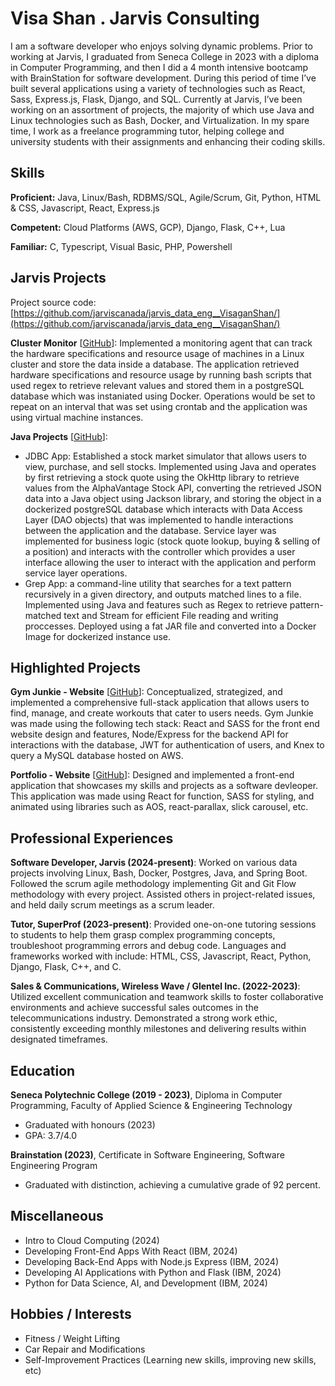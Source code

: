 # Visa Shan . Jarvis Consulting

I am a software developer who enjoys solving dynamic problems. Prior to working at Jarvis, I graduated from Seneca College in 2023 with a diploma in Computer Programming, and then I did a 4 month intensive bootcamp with BrainStation for software development. During this period of time I’ve built several applications using a variety of technologies such as React, Sass, Express.js, Flask, Django, and SQL. Currently at Jarvis, I’ve been working on an assortment of projects, the majority of which use Java and Linux technologies such as Bash, Docker, and Virtualization. In my spare time, I work as a freelance programming tutor, helping college and university students with their assignments and enhancing their coding skills.

## Skills

**Proficient:** Java, Linux/Bash, RDBMS/SQL, Agile/Scrum, Git, Python, HTML & CSS, Javascript, React, Express.js

**Competent:** Cloud Platforms (AWS, GCP), Django, Flask, C++, Lua

**Familiar:** C, Typescript, Visual Basic, PHP, Powershell

## Jarvis Projects

Project source code: [https://github.com/jarviscanada/jarvis_data_eng__VisaganShan/](https://github.com/jarviscanada/jarvis_data_eng__VisaganShan/)


**Cluster Monitor** [[GitHub](https://github.com/jarviscanada/jarvis_data_eng__VisaganShan//tree/masterhttps://github.com/jarviscanada/jarvis_data_eng_VisaganShan/tree/main/linux_sql)]: Implemented a monitoring agent that can track the hardware specifications and resource usage of machines in a Linux cluster and store the data inside a database. The application retrieved hardware specifications and resource usage by running bash scripts that used regex to retrieve relevant values and stored them in a postgreSQL database which was instaniated using Docker. Operations would be set to repeat on an interval that was set using crontab and the application was using virtual machine instances.

**Java Projects** [[GitHub](https://github.com/jarviscanada/jarvis_data_eng__VisaganShan//tree/master/core_java)]:
      
  - JDBC App: Established a stock market simulator that allows users to view, purchase, and sell stocks. Implemented using Java and operates by first retrieving a stock quote using the OkHttp library to retrieve values from the AlphaVantage Stock API, converting the retrieved JSON data into a Java object using Jackson library, and storing the object in a dockerized postgreSQL database which interacts with Data Access Layer (DAO objects) that was implemented to handle interactions between the application and the database. Service layer was implemented for business logic (stock quote lookup, buying & selling of a position) and interacts with the controller which provides a user interface allowing the user to interact with the application and perform service layer operations.
  - Grep App: a command-line utility that searches for a text pattern recursively in a given directory, and outputs matched lines to a file. Implemented using Java and features such as Regex to retrieve pattern-matched text and Stream for efficient File reading and writing proccesses. Deployed using a fat JAR file and converted into a Docker Image for dockerized instance use.


## Highlighted Projects
**Gym Junkie - Website** [[GitHub](https://github.com/VisaganS/gym_junkie_backend)]: Conceptualized, strategized, and implemented a comprehensive full-stack application that allows users to find, manage, and create workouts that cater to users needs. Gym Junkie was made using the following tech stack: React and SASS for the front end website design and features, Node/Express for the backend API for interactions with the database, JWT for authentication of users, and Knex to query a MySQL database hosted on AWS.

**Portfolio - Website** [[GitHub](https://www.visa-shan.com)]: Designed and implemented a front-end application that showcases my skills and projects as a software devleoper. This application was made using React for function, SASS for styling, and animated using libraries such as AOS, react-parallax, slick carousel, etc.


## Professional Experiences

**Software Developer, Jarvis (2024-present)**: Worked on various data projects involving Linux, Bash, Docker, Postgres, Java, and Spring Boot. Followed the scrum agile methodology implementing Git and Git Flow methodology with every project. Assisted others in project-related issues, and held daily scrum meetings as a scrum leader.

**Tutor, SuperProf (2023-present)**: Provided one-on-one tutoring sessions to students to help them grasp complex programming concepts, troubleshoot programming errors and debug code. Languages and frameworks worked with include: HTML, CSS, Javascript, React, Python, Django, Flask, C++, and C.

**Sales & Communications, Wireless Wave / Glentel Inc. (2022-2023)**: Utilized excellent communication and teamwork skills to foster collaborative environments and achieve successful sales outcomes in the telecommunications industry. Demonstrated a strong work ethic, consistently exceeding monthly milestones and delivering results within designated timeframes.


## Education
**Seneca Polytechnic College (2019 - 2023)**, Diploma in Computer Programming, Faculty of Applied Science & Engineering Technology
- Graduated with honours (2023)
- GPA: 3.7/4.0

**Brainstation (2023)**, Certificate in Software Engineering, Software Engineering Program
- Graduated with distinction, achieving a cumulative grade of 92 percent.


## Miscellaneous
- Intro to Cloud Computing (2024)
- Developing Front-End Apps With React (IBM, 2024)
- Developing Back-End Apps with Node.js Express (IBM, 2024)
- Developing AI Applications with Python and Flask (IBM, 2024)
- Python for Data Science, AI, and Development (IBM, 2024)

## Hobbies / Interests
- Fitness / Weight Lifting
- Car Repair and Modifications
- Self-Improvement Practices (Learning new skills, improving new skills, etc)
